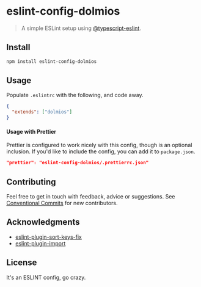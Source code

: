 # eslint-config-dolmios

> A simple ESLint setup using [@typescript-eslint](https://typescript-eslint.io).

## Install

```bash
npm install eslint-config-dolmios
```

## Usage

Populate `.eslintrc` with the following, and code away.

```json
{
  "extends": ["dolmios"]
}
```

#### Usage with Prettier

Prettier is configured to work nicely with this config, though is an optional inclusion. If you'd like to include the config, you can add it to `package.json`.

```json
"prettier": "eslint-config-dolmios/.prettierrc.json"
```

## Contributing

Feel free to get in touch with feedback, advice or suggestions. See [Conventional Commits](https://gist.github.com/dolmios/0e33c579a500d87fc6f44df6cde97259) for new contributors.

## Acknowledgments

- [eslint-plugin-sort-keys-fix](https://github.com/leo-buneev/eslint-plugin-sort-keys-fix)
- [eslint-plugin-import](https://github.com/import-js/eslint-plugin-import)

## License

It's an ESLINT config, go crazy.
